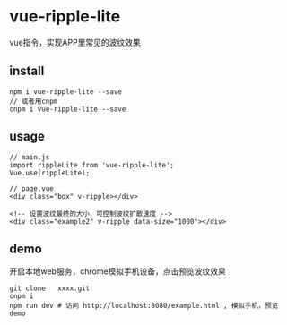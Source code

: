 vue-ripple-lite
===
vue指令，实现APP里常见的波纹效果

install
---

    npm i vue-ripple-lite --save
    // 或者用cnpm
    cnpm i vue-ripple-lite --save

usage
---

    // main.js
    import rippleLite from 'vue-ripple-lite';
    Vue.use(rippleLite);

    // page.vue
    <div class="box" v-ripple></div>

    <!-- 设置波纹最终的大小，可控制波纹扩散速度 -->
    <div class="example2" v-ripple data-size="1000"></div>  

demo
---
开启本地web服务，chrome模拟手机设备，点击预览波纹效果

    git clone   xxxx.git
    cnpm i
    npm run dev # 访问 http://localhost:8080/example.html , 模拟手机，预览demo
